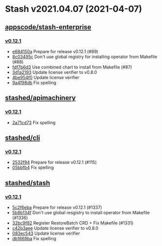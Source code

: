# Stash v2021.04.07 (2021-04-07)


## [appscode/stash-enterprise](https://github.com/appscode/stash-enterprise)

### [v0.12.1](https://github.com/appscode/stash-enterprise/releases/tag/v0.12.1)

- [e684150a](https://github.com/appscode/stash-enterprise/commit/e684150a) Prepare for release v0.12.1 (#89)
- [8c03495c](https://github.com/appscode/stash-enterprise/commit/8c03495c) Don't use global registry for installing operator from Makefile (#88)
- [fdf7b6d3](https://github.com/appscode/stash-enterprise/commit/fdf7b6d3) Use combined chart to install from Makefile (#87)
- [3d1a2193](https://github.com/appscode/stash-enterprise/commit/3d1a2193) Update license verifier to v0.8.0
- [4be954f0](https://github.com/appscode/stash-enterprise/commit/4be954f0) Update license verifier
- [9a4f98db](https://github.com/appscode/stash-enterprise/commit/9a4f98db) Fix spelling



## [stashed/apimachinery](https://github.com/stashed/apimachinery)

### [v0.12.1](https://github.com/stashed/apimachinery/releases/tag/v0.12.1)

- [2a71cd73](https://github.com/stashed/apimachinery/commit/2a71cd73) Fix spelling



## [stashed/cli](https://github.com/stashed/cli)

### [v0.12.1](https://github.com/stashed/cli/releases/tag/v0.12.1)

- [2532f94](https://github.com/stashed/cli/commit/2532f94) Prepare for release v0.12.1 (#115)
- [05bbfb4](https://github.com/stashed/cli/commit/05bbfb4) Fix spelling



## [stashed/stash](https://github.com/stashed/stash)

### [v0.12.1](https://github.com/stashed/stash/releases/tag/v0.12.1)

- [5c2f6eba](https://github.com/stashed/stash/commit/5c2f6eba) Prepare for release v0.12.1 (#1337)
- [5b8b134f](https://github.com/stashed/stash/commit/5b8b134f) Don't use global resgistry to install operator from Makefile (#1336)
- [32bc9f82](https://github.com/stashed/stash/commit/32bc9f82) Register RestoreBatch CRD + Fix Makefile (#1331)
- [c42b3aee](https://github.com/stashed/stash/commit/c42b3aee) Update license verifier to v0.8.0
- [083ec543](https://github.com/stashed/stash/commit/083ec543) Update license verifier
- [db1668ba](https://github.com/stashed/stash/commit/db1668ba) Fix spelling



